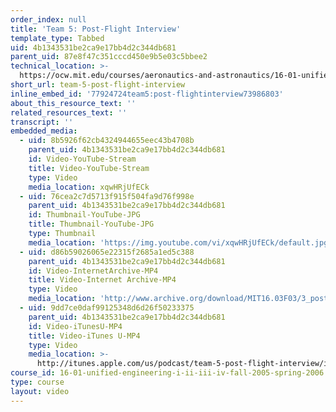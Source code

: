 ```yaml
---
order_index: null
title: 'Team 5: Post-Flight Interview'
template_type: Tabbed
uid: 4b1343531be2ca9e17bb4d2c344db681
parent_uid: 87e8f47c351cccd450e9b5e03c5bbee2
technical_location: >-
  https://ocw.mit.edu/courses/aeronautics-and-astronautics/16-01-unified-engineering-i-ii-iii-iv-fall-2005-spring-2006/systems-labs-04/team-5-post-flight-interview
short_url: team-5-post-flight-interview
inline_embed_id: '77924724team5:post-flightinterview73986803'
about_this_resource_text: ''
related_resources_text: ''
transcript: ''
embedded_media:
  - uid: 8b5926f62cb4324944655eec43b4708b
    parent_uid: 4b1343531be2ca9e17bb4d2c344db681
    id: Video-YouTube-Stream
    title: Video-YouTube-Stream
    type: Video
    media_location: xqwHRjUfECk
  - uid: 76cea2c7d5713f915f504fa9d76f998e
    parent_uid: 4b1343531be2ca9e17bb4d2c344db681
    id: Thumbnail-YouTube-JPG
    title: Thumbnail-YouTube-JPG
    type: Thumbnail
    media_location: 'https://img.youtube.com/vi/xqwHRjUfECk/default.jpg'
  - uid: d86b59026065e22315f2685a1ed5c388
    parent_uid: 4b1343531be2ca9e17bb4d2c344db681
    id: Video-InternetArchive-MP4
    title: Video-Internet Archive-MP4
    type: Video
    media_location: 'http://www.archive.org/download/MIT16.03F03/3_post-220k.mp4'
  - uid: 9dd7ce0daf99125348d6d26f50233375
    parent_uid: 4b1343531be2ca9e17bb4d2c344db681
    id: Video-iTunesU-MP4
    title: Video-iTunes U-MP4
    type: Video
    media_location: >-
      http://itunes.apple.com/us/podcast/team-5-post-flight-interview/id354868963?i=80690321
course_id: 16-01-unified-engineering-i-ii-iii-iv-fall-2005-spring-2006
type: course
layout: video
---
```

